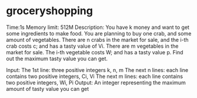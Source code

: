 # groceryshopping
Time:1s
Memory limit: 512M
Description:
You have k money and want to get some ingredients to make food.
You are planning to buy one crab, and some amount of vegetables.
There are n crabs in the market for sale, and the i-th crab costs c; and has a tasty value of Vi.
There are m vegetables in the market for sale.
The i-th vegetable costs W; and has a tasty value p.
Find out the maximum tasty value you can get.

Input:
The 1st line:
three positive integers k, n, m
The next n lines:
each line contains two positive integers, Ci, Vi The next m lines: each line contains two positive integers, Wi, Pi
Output:
An integer representing the maximum amount of tasty value you can get
